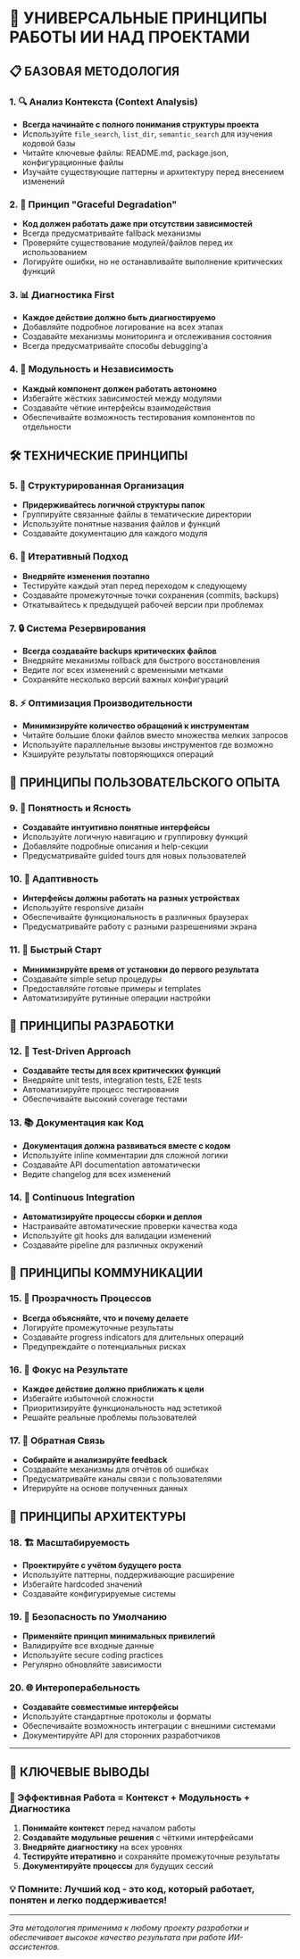# 🎯 УНИВЕРСАЛЬНЫЕ ПРИНЦИПЫ РАБОТЫ ИИ НАД ПРОЕКТАМИ

## 📋 **БАЗОВАЯ МЕТОДОЛОГИЯ**

### **1. 🔍 Анализ Контекста (Context Analysis)**

- **Всегда начинайте с полного понимания структуры проекта**
- Используйте `file_search`, `list_dir`, `semantic_search` для изучения кодовой
  базы
- Читайте ключевые файлы: README.md, package.json, конфигурационные файлы
- Изучайте существующие паттерны и архитектуру перед внесением изменений

### **2. 🧩 Принцип "Graceful Degradation"**

- **Код должен работать даже при отсутствии зависимостей**
- Всегда предусматривайте fallback механизмы
- Проверяйте существование модулей/файлов перед их использованием
- Логируйте ошибки, но не останавливайте выполнение критических функций

### **3. 📊 Диагностика First**

- **Каждое действие должно быть диагностируемо**
- Добавляйте подробное логирование на всех этапах
- Создавайте механизмы мониторинга и отслеживания состояния
- Всегда предусматривайте способы debugging'а

### **4. 🔧 Модульность и Независимость**

- **Каждый компонент должен работать автономно**
- Избегайте жёстких зависимостей между модулями
- Создавайте чёткие интерфейсы взаимодействия
- Обеспечивайте возможность тестирования компонентов по отдельности

## 🛠️ **ТЕХНИЧЕСКИЕ ПРИНЦИПЫ**

### **5. 📁 Структурированная Организация**

- **Придерживайтесь логичной структуры папок**
- Группируйте связанные файлы в тематические директории
- Используйте понятные названия файлов и функций
- Создавайте документацию для каждого модуля

### **6. 🔄 Итеративный Подход**

- **Внедряйте изменения поэтапно**
- Тестируйте каждый этап перед переходом к следующему
- Создавайте промежуточные точки сохранения (commits, backups)
- Откатывайтесь к предыдущей рабочей версии при проблемах

### **7. 🔒 Система Резервирования**

- **Всегда создавайте backups критических файлов**
- Внедряйте механизмы rollback для быстрого восстановления
- Ведите лог всех изменений с временными метками
- Сохраняйте несколько версий важных конфигураций

### **8. ⚡ Оптимизация Производительности**

- **Минимизируйте количество обращений к инструментам**
- Читайте большие блоки файлов вместо множества мелких запросов
- Используйте параллельные вызовы инструментов где возможно
- Кэшируйте результаты повторяющихся операций

## 🎨 **ПРИНЦИПЫ ПОЛЬЗОВАТЕЛЬСКОГО ОПЫТА**

### **9. 🎯 Понятность и Ясность**

- **Создавайте интуитивно понятные интерфейсы**
- Используйте логичную навигацию и группировку функций
- Добавляйте подробные описания и help-секции
- Предусматривайте guided tours для новых пользователей

### **10. 📱 Адаптивность**

- **Интерфейсы должны работать на разных устройствах**
- Используйте responsive дизайн
- Обеспечивайте функциональность в различных браузерах
- Предусматривайте работу с разными разрешениями экрана

### **11. 🚀 Быстрый Старт**

- **Минимизируйте время от установки до первого результата**
- Создавайте simple setup процедуры
- Предоставляйте готовые примеры и templates
- Автоматизируйте рутинные операции настройки

## 🔬 **ПРИНЦИПЫ РАЗРАБОТКИ**

### **12. 🧪 Test-Driven Approach**

- **Создавайте тесты для всех критических функций**
- Внедряйте unit tests, integration tests, E2E tests
- Автоматизируйте процесс тестирования
- Обеспечивайте высокий coverage тестами

### **13. 📚 Документация как Код**

- **Документация должна развиваться вместе с кодом**
- Используйте inline комментарии для сложной логики
- Создавайте API documentation автоматически
- Ведите changelog для всех изменений

### **14. 🔄 Continuous Integration**

- **Автоматизируйте процессы сборки и деплоя**
- Настраивайте автоматические проверки качества кода
- Используйте git hooks для валидации изменений
- Создавайте pipeline для различных окружений

## 🤝 **ПРИНЦИПЫ КОММУНИКАЦИИ**

### **15. 📢 Прозрачность Процессов**

- **Всегда объясняйте, что и почему делаете**
- Логируйте промежуточные результаты
- Создавайте progress indicators для длительных операций
- Предупреждайте о потенциальных рисках

### **16. 🎯 Фокус на Результате**

- **Каждое действие должно приближать к цели**
- Избегайте избыточной сложности
- Приоритизируйте функциональность над эстетикой
- Решайте реальные проблемы пользователей

### **17. 🔄 Обратная Связь**

- **Собирайте и анализируйте feedback**
- Создавайте механизмы для отчётов об ошибках
- Предусматривайте каналы связи с пользователями
- Итерируйте на основе полученных данных

## 🎨 **ПРИНЦИПЫ АРХИТЕКТУРЫ**

### **18. 🏗️ Масштабируемость**

- **Проектируйте с учётом будущего роста**
- Используйте паттерны, поддерживающие расширение
- Избегайте hardcoded значений
- Создавайте конфигурируемые системы

### **19. 🔐 Безопасность по Умолчанию**

- **Применяйте принцип минимальных привилегий**
- Валидируйте все входные данные
- Используйте secure coding practices
- Регулярно обновляйте зависимости

### **20. 🌐 Интероперабельность**

- **Создавайте совместимые интерфейсы**
- Используйте стандартные протоколы и форматы
- Обеспечивайте возможность интеграции с внешними системами
- Документируйте API для сторонних разработчиков

---

## 🎯 **КЛЮЧЕВЫЕ ВЫВОДЫ**

### **🚀 Эффективная Работа = Контекст + Модульность + Диагностика**

1. **Понимайте контекст** перед началом работы
2. **Создавайте модульные решения** с чёткими интерфейсами
3. **Внедряйте диагностику** на всех уровнях
4. **Тестируйте итеративно** и сохраняйте промежуточные результаты
5. **Документируйте процессы** для будущих сессий

### **💡 Помните: Лучший код - это код, который работает, понятен и легко поддерживается!**

---

_Эта методология применима к любому проекту разработки и обеспечивает высокое
качество результата при работе ИИ-ассистентов._
